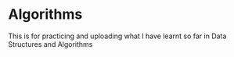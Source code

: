 # Algorithms
This is for practicing and uploading what I have learnt so far in Data Structures and Algorithms
